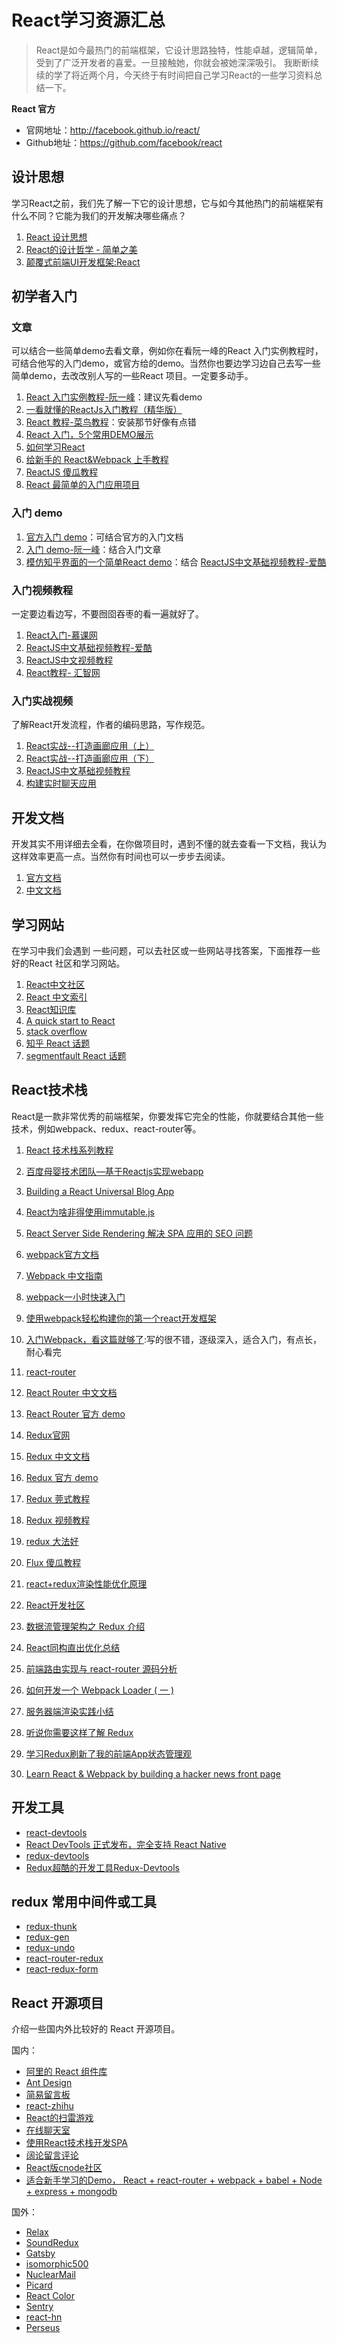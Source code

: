 # React学习资源汇总



> React是如今最热门的前端框架，它设计思路独特，性能卓越，逻辑简单，受到了广泛开发者的喜爱。一旦接触她，你就会被她深深吸引。
> 我断断续续的学了将近两个月，今天终于有时间把自己学习React的一些学习资料总结一下。

**React 官方**
- 官网地址：http://facebook.github.io/react/
- Github地址：https://github.com/facebook/react

## 设计思想

学习React之前，我们先了解一下它的设计思想，它与如今其他热门的前端框架有什么不同？它能为我们的开发解决哪些痛点？

1. [React 设计思想](https://github.com/react-guide/react-basic)
2. [React的设计哲学 - 简单之美](http://www.infoq.com/cn/articles/react-art-of-simplity/) 
3. [颠覆式前端UI开发框架:React](http://www.infoq.com/cn/articles/subversion-front-end-ui-development-framework-react/)

## 初学者入门

### 文章

可以结合一些简单demo去看文章，例如你在看阮一峰的React 入门实例教程时，可结合他写的入门demo，或官方给的demo。当然你也要边学习边自己去写一些简单demo，去改改别人写的一些React 项目。一定要多动手。

1. [React 入门实例教程-阮一峰](http://www.ruanyifeng.com/blog/2015/03/react.html)：建议先看demo
2. [一看就懂的ReactJs入门教程（精华版）](http://www.cocoachina.com/webapp/20150721/12692.html)
3. [React 教程-菜鸟教程](http://www.runoob.com/react/react-tutorial.html)：安装那节好像有点错
4. [React 入门，5个常用DEMO展示](http://blog.csdn.net/iambinger/article/details/51803606)
5. [如何学习React](http://www.360doc.com/content/16/0129/07/13518188_531384175.shtml)
6. [给新手的 React&Webpack 上手教程](https://github.com/theJian/build-a-hn-front-page)
7. [ReactJS 傻瓜教程](https://zhuanlan.zhihu.com/p/19896745?columnSlug=FrontendMagazine)
8. [React 最简单的入门应用项目](http://guodavid.tk/2016/08/29/React-Message-board/)

### 入门 demo

1. [官方入门 demo](https://github.com/facebook/react/tree/master/examples)：可结合官方的入门文档
2. [入门 demo-阮一峰](https://github.com/ruanyf/react-demos)：结合入门文章
3. [模仿知乎界面的一个简单React demo](https://github.com/tsrot/react-zhihu)：结合 [ReactJS中文基础视频教程-爱酷](http://www.icoolxue.com/album/show/262)

### 入门视频教程

一定要边看边写，不要囫囵吞枣的看一遍就好了。

1. [React入门-慕课网](http://www.imooc.com/learn/504)
2. [ReactJS中文基础视频教程-爱酷](http://www.icoolxue.com/album/show/262)
3. [ReactJS中文视频教程](http://react-china.org/t/reactjs/584)
4. [React教程- 汇智网](http://www.hubwiz.com/course/552762019964049d1872fc88/?ch=alloyteam)

### 入门实战视频

了解React开发流程，作者的编码思路，写作规范。

1. [React实战--打造画廊应用（上）](http://www.imooc.com/learn/507)
2. [React实战--打造画廊应用（下）](http://www.imooc.com/learn/652)
3. [ReactJS中文基础视频教程](http://zexeo.com/course/56753a22b2b8de861c0d281a)
4. [构建实时聊天应用](http://zexeo.com/course/5672c2bd52b470c02bc28b6c)

## 开发文档

开发其实不用详细去全看，在你做项目时，遇到不懂的就去查看一下文档，我认为这样效率更高一点。当然你有时间也可以一步步去阅读。

1. [官方文档](https://facebook.github.io/react/docs/hello-world.html)
2. [中文文档](http://reactjs.cn/react/docs/getting-started-zh-CN.html)

## 学习网站

在学习中我们会遇到 一些问题，可以去社区或一些网站寻找答案，下面推荐一些好的React 社区和学习网站。

1. [React中文社区](http://react-china.org/)
2. [React 中文索引](http://nav.react-china.org/)
2. [React知识库](http://lib.csdn.net/base/react)
3. [A quick start to React](https://codepicnic.com/posts/a-quick-start-to-react-0777d5c17d4066b82ab86dff8a46af6f)
4. [stack overflow](http://stackoverflow.com/questions/tagged/reactjs)
5. [知乎 React 话题](https://www.zhihu.com/topic/20013159/hot)
6. [segmentfault React 话题](https://segmentfault.com/t/react.js)

## React技术栈

React是一款非常优秀的前端框架，你要发挥它完全的性能，你就要结合其他一些技术，例如webpack、redux、react-router等。

1. [React 技术栈系列教程](http://www.ruanyifeng.com/blog/2016/09/react-technology-stack.html)
2. [百度母婴技术团队—基于Reactjs实现webapp](https://github.com/my-fe/wiki/issues/1)
3. [Building a React Universal Blog App](https://www.sitepoint.com/building-a-react-universal-blog-app-a-step-by-step-guide/)
4. [React为啥非得使用immutable.js](http://react-china.org/t/react-immutable-js/3770)
5. [React Server Side Rendering 解决 SPA 应用的 SEO 问题](https://blog.coding.net/blog/React-Server-Side-Rendering-for-SPA-SEO)

6. [webpack官方文档](http://webpack.github.io/docs/)
7. [Webpack 中文指南](http://webpackdoc.com/)
8. [webpack一小时快速入门](http://www.w2bc.com/Article/50764)
9. [使用webpack轻松构建你的第一个react开发框架](http://www.jianshu.com/p/c8a805145046)
10. [入门Webpack，看这篇就够了](http://www.jianshu.com/p/42e11515c10f#):写的很不错，逐级深入，适合入门，有点长，耐心看完

10. [react-router](https://github.com/ReactTraining/react-router)
11. [React Router 中文文档](https://react-guide.github.io/react-router-cn/)
12. [React Router 官方 demo](https://github.com/reactjs/react-router-tutorial/tree/master/lessons)

13. [Redux官网](http://redux.js.org/)
14. [Redux 中文文档](http://cn.redux.js.org/index.html)
15. [Redux 官方 demo](https://github.com/reactjs/redux/tree/master/examples)
16. [Redux 莞式教程](https://github.com/kenberkeley/redux-simple-tutorial)
17. [Redux 视频教程](https://egghead.io/courses/getting-started-with-redux)
18. [redux 大法好](http://qiutc.me/post/redux-%E5%A4%A7%E6%B3%95%E5%A5%BD-%E2%80%94%E2%80%94-%E5%85%A5%E9%97%A8%E5%AE%9E%E4%BE%8B-TodoList.html)
19. [Flux 傻瓜教程](https://zhuanlan.zhihu.com/p/19900243?columnSlug=FrontendMagazine)
20. [react+redux渲染性能优化原理](http://foio.github.io/react-redux-performance-boost/)
21. [React开发社区](https://react.ctolib.com/)
22. [数据流管理架构之 Redux 介绍](http://www.alloyteam.com/2015/09/react-redux/)
23. [React同构直出优化总结](http://www.alloyteam.com/2016/06/react-isomorphic/)
24. [前端路由实现与 react-router 源码分析](http://www.alloyteam.com/2016/05/router/)
25. [如何开发一个 Webpack Loader ( 一 )](http://www.alloyteam.com/2016/01/webpack-loader-1/)
26. [服务器端渲染实践小结](http://www.alloyteam.com/2015/10/8783/)
27. [听说你需要这样了解 Redux](https://github.com/rccoder/blog/issues/18)
28. [学习Redux刷新了我的前端App状态管理观](http://www.jianshu.com/p/94d8f8a36ab0)
29. [Learn React & Webpack by building a hacker news front page](https://github.com/theJian/build-a-hn-front-page)

## 开发工具

- [react-devtools](https://github.com/facebook/react-devtools)
- [React DevTools 正式发布，完全支持 React Native](http://www.oschina.net/news/65837/react-devtools-2-0)
- [redux-devtools](https://github.com/gaearon/redux-devtools/blob/master/docs/Walkthrough.md)
- [Redux超酷的开发工具Redux-Devtools](http://www.zhufengpeixun.cn/article/151)

## redux 常用中间件或工具

- [redux-thunk](https://github.com/gaearon/redux-thunk)
- [redux-gen](https://github.com/weo-edu/redux-gen)
- [redux-undo](https://github.com/omnidan/redux-undo)
- [react-router-redux](https://github.com/reactjs/react-router-redux)
- [react-redux-form](https://github.com/davidkpiano/react-redux-form)


## React 开源项目

介绍一些国内外比较好的 React 开源项目。

国内：
- [阿里的 React 组件库](https://github.com/react-component)
- [Ant Design](https://github.com/ant-design/ant-design)
- [简易留言板](https://github.com/tsrot/react-demo)
- [react-zhihu](https://github.com/tsrot/react-zhihu)
- [React的扫雷游戏](https://github.com/cjohansen/react-sweeper)
- [在线聊天室](https://github.com/redsx/CR)
- [使用React技术栈开发SPA](https://github.com/JasonBai007/reactSPA)
- [阔论留言评论](https://github.com/NumerHero/kuolun)
- [React版cnode社区](https://github.com/lzxb/react-cnode)
- [适合新手学习的Demo， React + react-router + webpack + babel + Node + express + mongodb](https://github.com/rongchanghai/justForYou)

国外：
- [Relax](https://github.com/relax/relax)
- [SoundRedux](https://github.com/andrewngu/sound-redux/)
- [Gatsby](https://github.com/gatsbyjs/gatsby)
- [isomorphic500](https://github.com/gpbl/isomorphic500)
- [NuclearMail](https://github.com/ianobermiller/nuclearmail)
- [Picard](https://github.com/Automattic/Picard)
- [React Color](https://github.com/casesandberg/react-color)
- [Sentry](https://github.com/getsentry/sentry/)
- [react-hn](https://github.com/insin/react-hn)
- [Perseus](https://github.com/khan/perseus)



